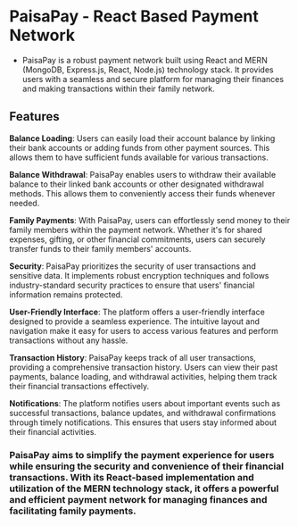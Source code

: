 # PaisaPay - React Based Payment Network

- PaisaPay is a robust payment network built using React and MERN (MongoDB, Express.js, React, Node.js) technology stack. It provides users with a seamless and secure platform for managing their finances and making transactions within their family network.

## Features

**Balance Loading**: Users can easily load their account balance by linking their bank accounts or adding funds from other payment sources. This allows them to have sufficient funds available for various transactions.

**Balance Withdrawal**: PaisaPay enables users to withdraw their available balance to their linked bank accounts or other designated withdrawal methods. This allows them to conveniently access their funds whenever needed.

**Family Payments**: With PaisaPay, users can effortlessly send money to their family members within the payment network. Whether it's for shared expenses, gifting, or other financial commitments, users can securely transfer funds to their family members' accounts.

**Security**: PaisaPay prioritizes the security of user transactions and sensitive data. It implements robust encryption techniques and follows industry-standard security practices to ensure that users' financial information remains protected.

**User-Friendly Interface**: The platform offers a user-friendly interface designed to provide a seamless experience. The intuitive layout and navigation make it easy for users to access various features and perform transactions without any hassle.

**Transaction History**: PaisaPay keeps track of all user transactions, providing a comprehensive transaction history. Users can view their past payments, balance loading, and withdrawal activities, helping them track their financial transactions effectively.

**Notifications**: The platform notifies users about important events such as successful transactions, balance updates, and withdrawal confirmations through timely notifications. This ensures that users stay informed about their financial activities.



### PaisaPay aims to simplify the payment experience for users while ensuring the security and convenience of their financial transactions. With its React-based implementation and utilization of the MERN technology stack, it offers a powerful and efficient payment network for managing finances and facilitating family payments.